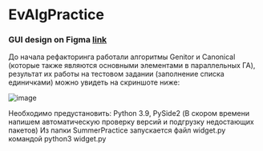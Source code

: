 # EvAlgPractice <br />

### GUI design on Figma [link](https://www.figma.com/file/rhlzg1rRNds243MWqzLXzw/GenAlg_UI?node-id=0%3A1)  <br />

До начала рефакторинга работали алгоритмы Genitor и Canonical (которые также являются основными элементами в параллельных ГА), результат их работы на тестовом задании (заполнение списка единичками) можно увидеть на скриншоте ниже: <br />

![image](https://user-images.githubusercontent.com/71724561/177410896-35b4ec97-526c-4a31-b3a0-ec2707457068.png)

Необходимо предустановить: Python 3.9, PySide2 (В скором времени напишем автоматическую проверку версий и подгрузку недостающих пакетов)
Из папки SummerPractice запускается файл widget.py командой python3 widget.py
